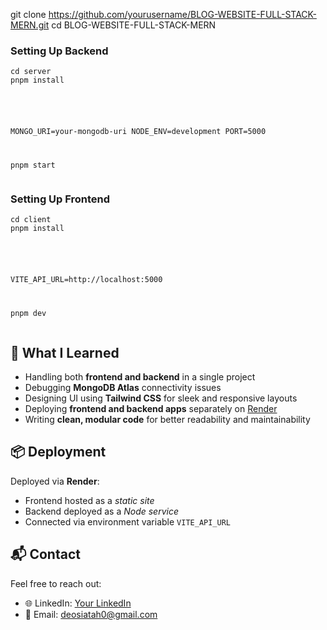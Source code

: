 git clone https://github.com/yourusername/BLOG-WEBSITE-FULL-STACK-MERN.git
cd BLOG-WEBSITE-FULL-STACK-MERN


<h3>Setting Up Backend</h3>
<pre><code>cd server
pnpm install
<!-- or npm install -->

<!-- Create a .env file and add: -->
MONGO_URI=your-mongodb-uri
NODE_ENV=development
PORT=5000

pnpm start
</code></pre>

<h3>Setting Up Frontend</h3>
<pre><code>cd client
pnpm install
<!-- or npm install -->

<!-- Create a .env file and add: -->
VITE_API_URL=http://localhost:5000

pnpm dev
</code></pre>

## 🧠 What I Learned

- Handling both **frontend and backend** in a single project
- Debugging **MongoDB Atlas** connectivity issues
- Designing UI using **Tailwind CSS** for sleek and responsive layouts
- Deploying **frontend and backend apps** separately on [Render](https://render.com/)
- Writing **clean, modular code** for better readability and maintainability

<h2>📦 Deployment</h2>
<p>Deployed via <strong>Render</strong>:</p>
<ul>
  <li>Frontend hosted as a <em>static site</em></li>
  <li>Backend deployed as a <em>Node service</em></li>
  <li>Connected via environment variable <code>VITE_API_URL</code></li>
</ul>

<h2>📬 Contact</h2>
<p>Feel free to reach out:</p>
<ul>
  <li>🌐 LinkedIn: <a href="https://www.linkedin.com/in/your-linkedin">Your LinkedIn</a></li>
  <li>📧 Email: <a href="mailto:your@email.com">deosiatah0@gmail.com</a></li>
</ul>
